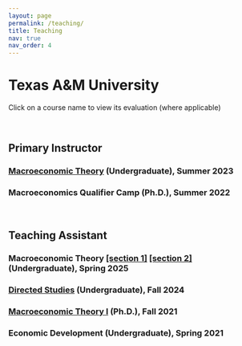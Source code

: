```yaml
---
layout: page
permalink: /teaching/
title: Teaching
nav: true
nav_order: 4
---
```

<div class="publications">

<h1> Texas A&M University </h1>
<p>Click on a course name to view its evaluation (where applicable)</p>

<br>

<h2>Primary Instructor </h2>
<h3><a
            href="https://geumbipark.github.io/assets/pdf/survey_results_aggregate_20230820_2027.pdf"
            target="_blank"
            >Macroeconomic Theory</a> (Undergraduate), Summer 2023 </h3>
<h3>Macroeconomics Qualifier Camp (Ph.D.), Summer 2022</h3>
<br>

<h2>Teaching Assistant</h2>
<h3>Macroeconomic Theory <a
            href="https://geumbipark.github.io/assets/pdf/survey_results_aggregate_20250831_2235.pdf"
            target="_blank"
            >[section 1]</a>
            <a
            href="https://geumbipark.github.io/assets/pdf/survey_results_aggregate_20250831_2237.pdf"
            target="_blank"
            >[section 2]</a>
            (Undergraduate), Spring 2025</h3>
<h3><a
            href="https://geumbipark.github.io/assets/pdf/survey_results_aggregate_20250212_1048.pdf"
            target="_blank"
            >Directed Studies</a> (Undergraduate), Fall 2024</h3>
<h3><a
            href="https://geumbipark.github.io/assets/pdf/survey_results_aggregate_20220107_1743.pdf"
            target="_blank"
            >Macroeconomic Theory I</a> (Ph.D.), Fall 2021</h3>
<h3>Economic Development (Undergraduate), Spring 2021</h3>
